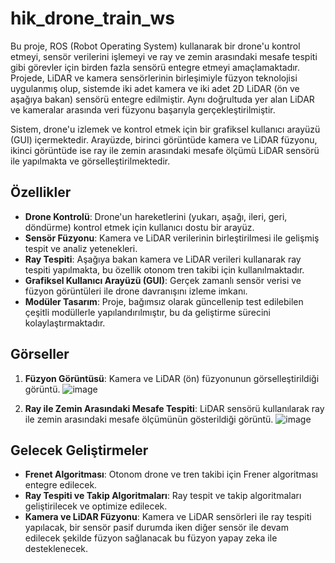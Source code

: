 # hik_drone_train_ws

Bu proje, ROS (Robot Operating System) kullanarak bir drone'u kontrol etmeyi, sensör verilerini işlemeyi ve ray ve zemin arasındaki mesafe tespiti gibi görevler için birden fazla sensörü entegre etmeyi amaçlamaktadır. Projede, LiDAR ve kamera sensörlerinin birleşimiyle füzyon teknolojisi uygulanmış olup, sistemde iki adet kamera ve iki adet 2D LiDAR (ön ve aşağıya bakan) sensörü entegre edilmiştir. Aynı doğrultuda yer alan LiDAR ve kameralar arasında veri füzyonu başarıyla gerçekleştirilmiştir. 

Sistem, drone'u izlemek ve kontrol etmek için bir grafiksel kullanıcı arayüzü (GUI) içermektedir. Arayüzde, birinci görüntüde kamera ve LiDAR füzyonu, ikinci görüntüde ise ray ile zemin arasındaki mesafe ölçümü LiDAR sensörü ile yapılmakta ve görselleştirilmektedir.

## Özellikler
- **Drone Kontrolü**: Drone'un hareketlerini (yukarı, aşağı, ileri, geri, döndürme) kontrol etmek için kullanıcı dostu bir arayüz.
- **Sensör Füzyonu**: Kamera ve LiDAR verilerinin birleştirilmesi ile gelişmiş tespit ve analiz yetenekleri.
- **Ray Tespiti**: Aşağıya bakan kamera ve LiDAR verileri kullanarak ray tespiti yapılmakta, bu özellik otonom tren takibi için kullanılmaktadır.
- **Grafiksel Kullanıcı Arayüzü (GUI)**: Gerçek zamanlı sensör verisi ve füzyon görüntüleri ile drone davranışını izleme imkanı.
- **Modüler Tasarım**: Proje, bağımsız olarak güncellenip test edilebilen çeşitli modüllerle yapılandırılmıştır, bu da geliştirme sürecini kolaylaştırmaktadır.

## Görseller
1. **Füzyon Görüntüsü**: Kamera ve LiDAR (ön) füzyonunun görselleştirildiği görüntü.
![image](https://github.com/user-attachments/assets/20bd0cde-990c-44a7-a6fb-df688ba6a44e)

2. **Ray ile Zemin Arasındaki Mesafe Tespiti**: LiDAR sensörü kullanılarak ray ile zemin arasındaki mesafe ölçümünün gösterildiği görüntü.
![image](https://github.com/user-attachments/assets/3b12e8a1-ed3a-4992-b2c2-149cf141d247)

## Gelecek Geliştirmeler
- **Frenet Algoritması**: Otonom drone ve tren takibi için Frener algoritması entegre edilecek.
- **Ray Tespiti ve Takip Algoritmaları**: Ray tespit ve takip algoritmaları geliştirilecek ve optimize edilecek.
- **Kamera ve LiDAR Füzyonu**: Kamera ve LiDAR sensörleri ile ray tespiti yapılacak, bir sensör pasif durumda iken diğer sensör ile devam edilecek şekilde füzyon sağlanacak bu füzyon yapay zeka ile desteklenecek.


